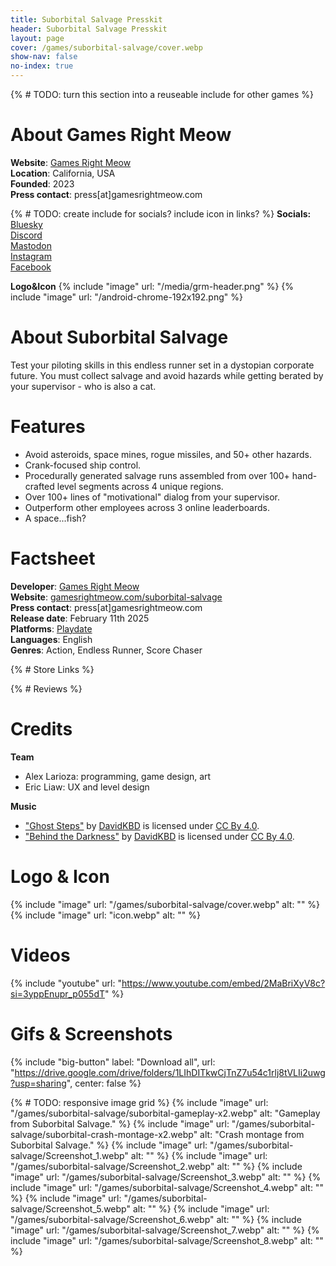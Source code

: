 ```yaml
---
title: Suborbital Salvage Presskit
header: Suborbital Salvage Presskit
layout: page
cover: /games/suborbital-salvage/cover.webp
show-nav: false
no-index: true
---
```


{% # TODO: turn this section into a reuseable include for other games %}
# About Games Right Meow
**Website**: [Games Right Meow](gamesrightmeow.com)  
**Location**: California, USA  
**Founded**: 2023  
**Press contact**: press[at]gamesrightmeow.com  

{% # TODO: create include for socials? include icon in links? %}
**Socials:**  
<i class="fa-brands fa-bluesky"></i> [Bluesky](https://bsky.app/profile/gamesrightmeow.com)  
<i class="fa-brands fa-discord"></i> [Discord](https://discord.gg/JzUz6ArETJ)  
<i class="fa-brands fa-mastodon"></i> [Mastodon](https://mastodon.gamedev.place/@gamesrightmeow)  
<i class="fa-brands fa-instagram"></i> [Instagram](https://www.instagram.com/gamesrightmeowllc)  
<i class="fa-brands fa-facebook"></i> [Facebook](https://www.facebook.com/people/Games-Right-Meow/61569359122506/)

**Logo&Icon**
{% include "image" url: "/media/grm-header.png" %}
{% include "image" url: "/android-chrome-192x192.png" %}

# About Suborbital Salvage
Test your piloting skills in this endless runner set in a dystopian corporate future. You must collect salvage and avoid hazards while getting berated by your supervisor - who is also a cat.

# Features
- Avoid asteroids, space mines, rogue missiles, and 50+ other hazards.
- Crank-focused ship control.
- Procedurally generated salvage runs assembled from over 100+ hand-crafted level segments across 4 unique regions.
- Over 100+ lines of "motivational" dialog from your supervisor.
- Outperform other employees across 3 online leaderboards.
- A space...fish?

# Factsheet
**Developer**: [Games Right Meow](gamesrightmeow.com)  
**Website**: [gamesrightmeow.com/suborbital-salvage](/games/suborbital-salvage)  
**Press contact**: press[at]gamesrightmeow.com  
**Release date**: February 11th 2025  
**Platforms**: [Playdate](https://play.date/)  
**Languages**: English  
**Genres**: Action, Endless Runner, Score Chaser  

{% # Store Links %}

{% # Reviews %}

# Credits
__Team__
- Alex Larioza: programming, game design, art
- Eric Liaw: UX and level design

__Music__
- ["Ghost Steps"](https://davidkbd.itch.io/code-injection-dark-techno-music-pack) by [DavidKBD](https://davidkbd.itch.io/) is licensed under [CC By 4.0](https://creativecommons.org/licenses/by/4.0).
- ["Behind the Darkness"](https://davidkbd.itch.io/code-injection-dark-techno-music-pack) by [DavidKBD](https://davidkbd.itch.io/) is licensed under [CC By 4.0](https://creativecommons.org/licenses/by/4.0).


# Logo & Icon
{% include "image" url: "/games/suborbital-salvage/cover.webp" alt: "" %}
{% include "image" url: "icon.webp" alt: "" %}

# Videos
{% include "youtube" url: "https://www.youtube.com/embed/2MaBriXyV8c?si=3yppEnupr_p055dT" %}

# Gifs & Screenshots
{% include "big-button" label: "Download all", url: "https://drive.google.com/drive/folders/1LIhDITkwCjTnZ7u54c1rlj8tVLIi2uwg?usp=sharing", center: false %}

{% # TODO: responsive image grid %}
{% include "image" url: "/games/suborbital-salvage/suborbital-gameplay-x2.webp" alt: "Gameplay from Suborbital Salvage." %}
{% include "image" url: "/games/suborbital-salvage/suborbital-crash-montage-x2.webp" alt: "Crash montage from Suborbital Salvage." %}
{% include "image" url: "/games/suborbital-salvage/Screenshot_1.webp" alt: "" %}
{% include "image" url: "/games/suborbital-salvage/Screenshot_2.webp" alt: "" %}
{% include "image" url: "/games/suborbital-salvage/Screenshot_3.webp" alt: "" %}
{% include "image" url: "/games/suborbital-salvage/Screenshot_4.webp" alt: "" %}
{% include "image" url: "/games/suborbital-salvage/Screenshot_5.webp" alt: "" %}
{% include "image" url: "/games/suborbital-salvage/Screenshot_6.webp" alt: "" %}
{% include "image" url: "/games/suborbital-salvage/Screenshot_7.webp" alt: "" %}
{% include "image" url: "/games/suborbital-salvage/Screenshot_8.webp" alt: "" %}